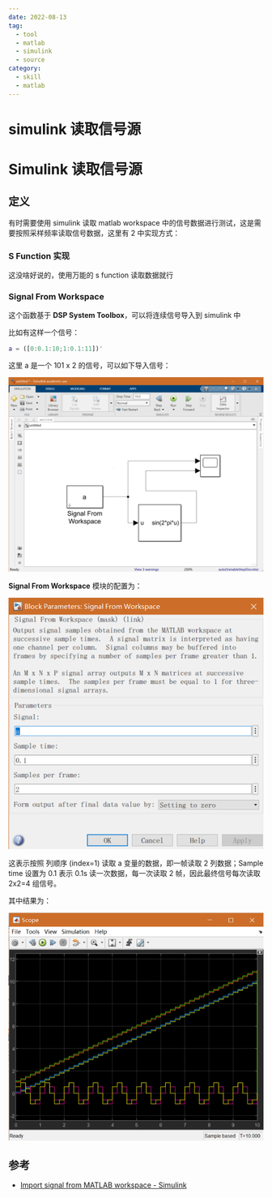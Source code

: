```yaml
---
date: 2022-08-13
tag:
  - tool
  - matlab
  - simulink
  - source
category:
  - skill
  - matlab
---
```


# simulink 读取信号源

# Simulink 读取信号源


## 定义

有时需要使用 simulink 读取 matlab workspace 中的信号数据进行测试，这是需要按照采样频率读取信号数据，这里有 2 中实现方式：

### S Function 实现



这没啥好说的，使用万能的 s function 读取数据就行

### Signal From Workspace

这个函数基于 **DSP System Toolbox**，可以将连续信号导入到 simulink 中

比如有这样一个信号：

```matlab
a = ([0:0.1:10;1:0.1:11])'
```

这里 a 是一个 101 x 2 的信号，可以如下导入信号：

![Pasted image 20211223215902](./assets/Pasted-image-20211223215902.png)

**Signal From Workspace** 模块的配置为：

![Pasted image 20211223215946](./assets/Pasted-image-20211223215946.png)

这表示按照 列顺序 (index=1) 读取 a 变量的数据，即一帧读取 2 列数据；Sample time 设置为 0.1 表示 0.1s 读一次数据，每一次读取 2 帧，因此最终信号每次读取 2x2=4 组信号。

其中结果为：

![Pasted image 20211223215916](./assets/Pasted-image-20211223215916.png)

## 参考

- [Import signal from MATLAB workspace - Simulink](https://www.mathworks.com/help/releases/R2021a/dsp/ref/signalfromworkspace.html?s_tid=doc_srchtitle)
